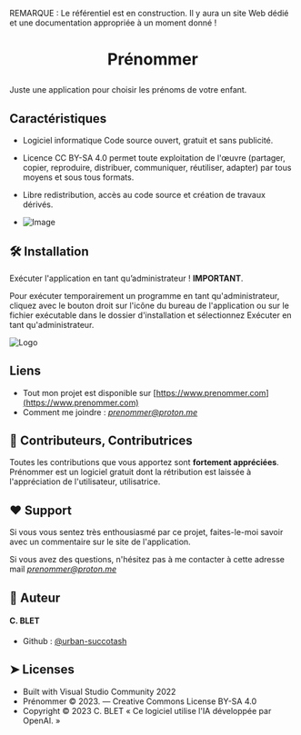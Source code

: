 REMARQUE : Le référentiel est en construction. Il y aura un site Web dédié et une documentation appropriée à un moment donné !

# <p align="center">Prénommer</p>
  
Juste une application pour choisir les prénoms de votre enfant.
## Caractéristiques   
- Logiciel informatique Code source ouvert, gratuit et sans publicité.
- Licence CC BY-SA 4.0 permet toute exploitation de l'œuvre (partager, copier, reproduire, distribuer, communiquer, réutiliser, adapter) par tous moyens et sous tous formats.
              
- Libre redistribution, accès au code source et création de travaux dérivés.

- ![Image](https://www.prenommer.com/wp-content/uploads/2023/09/utilisation-libre-cc-by-sa.png)

## 🛠️ Installation    
Exécuter l'application en tant qu’administrateur ! **IMPORTANT**.

Pour exécuter temporairement un programme en tant qu'administrateur, cliquez avec le bouton droit sur l'icône du bureau de l'application ou sur le fichier exécutable dans le dossier d'installation et sélectionnez Exécuter en tant qu'administrateur.

![Logo](https://www.prenommer.com/wp-content/uploads/2023/09/prenommer3_5-preview.png)

## Liens      
*   Tout mon projet est disponible sur [https://www.prenommer.com](https://www.prenommer.com)
*   Comment me joindre : _[prenommer@proton.me](mailto:prenommer@proton.me)_


## 🍰 Contributeurs, Contributrices    
Toutes les contributions que vous apportez sont **fortement appréciées**. Prénommer est un logiciel gratuit dont la rétribution est laissée à l'appréciation de l'utilisateur, utilisatrice.


## ❤️ Support  
Si vous vous sentez très enthousiasmé par ce projet, faites-le-moi savoir avec un commentaire sur le site de l'application.

Si vous avez des questions, n'hésitez pas à me contacter à cette adresse mail  _[prenommer@proton.me](mailto:prenommer@proton.me)_


## 🙇 Auteur

#### C. BLET
- Github : [@urban-succotash](https://github.com/prenommer/urban-succotash)


## ➤ Licenses

*   Built with Visual Studio Community 2022
*   Prénommer © 2023. — Creative Commons License BY-SA 4.0
*   Copyright © 2023 C. BLET « Ce logiciel utilise l'IA développée par OpenAI. »
